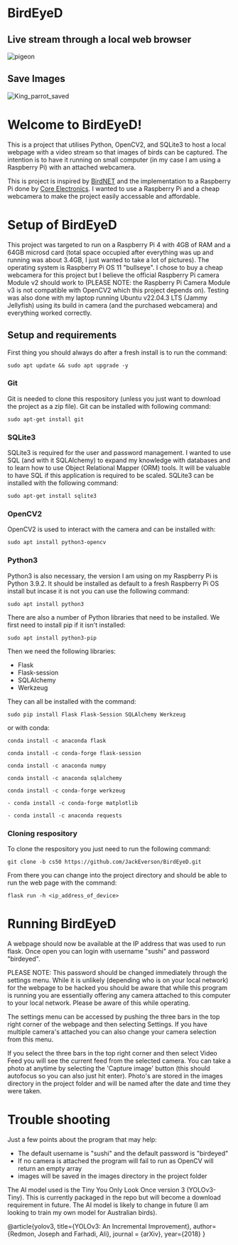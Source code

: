 # BirdEyeD

## Live stream through a local web browser
![pigeon](https://github.com/JackEverson/bird_eyeD/assets/111256162/1a3f9870-0683-409c-a038-9da21bf54f25)

## Save Images
![King_parrot_saved](https://github.com/JackEverson/bird_eyeD/assets/111256162/ce94735e-bd42-492f-b6fb-817e50ac2dba)

# Welcome to BirdEyeD! 
This is a project that utilises Python, OpenCV2, and SQLite3 to host a local webpage with a video stream so that images of birds can be captured. The intention is to have it running on small computer (in my case I am using a Raspberry Pi) with an attached webcamera. 

This is project is inspired by [BirdNET](https://birdnet.cornell.edu) and the implementation to a Raspberry Pi done by [Core Electronics](https://core-electronics.com.au/projects/bird-calls-raspberry-pi/). 
I wanted to use a Raspberry Pi and a cheap webcamera to make the project easily accessable and affordable.

# Setup of BirdEyeD
This project was targeted to run on a Raspberry Pi 4 with 4GB of RAM and a 64GB microsd card (total space occupied after everything was up and running was about 3.4GB, I just wanted to take a lot of pictures). The operating system is Raspberry Pi OS 11 "bullseye". I chose to buy a cheap webcamera for this project but I believe the official Raspberry Pi camera Module v2 should work to (PLEASE NOTE: the Raspberry Pi Camera Module v3 is not compatible with OpenCV2 which this project depends on). Testing was also done with my laptop running Ubuntu v22.04.3 LTS (Jammy Jellyfish) using its build in camera (and the purchased webcamera) and everything worked correctly.

## Setup and requirements
First thing you should always do after a fresh install is to run the command:

`sudo apt update && sudo apt upgrade -y`

### Git 
Git is needed to clone this respository (unless you just want to download the project as a zip file). Git can be installed with following command:

`sudo apt-get install git`

### SQLite3
SQLite3 is required for the user and password management. I wanted to use SQL (and with it SQLAlchemy) to expand my knowledge with databases and to learn how to use Object Relational Mapper (ORM) tools. It will be valuable to have SQL if this application is required to be scaled. SQLite3 can be installed with the following command:

`sudo apt-get install sqlite3`

### OpenCV2

OpenCV2 is used to interact with the camera and can be installed with:

`sudo apt install python3-opencv`

### Python3
Python3 is also necessary, the version I am using on my Raspberry Pi is Python 3.9.2. It should be installed as default to a fresh Raspberry Pi OS install but incase it is not you can use the following command:

`sudo apt install python3`

There are also a number of Python libraries that need to be installed. We first need to install pip if it isn't installed:

`sudo apt install python3-pip`

Then we need the following libraries:
- Flask
- Flask-session
- SQLAlchemy
- Werkzeug

They can all be installed with the command:

`sudo pip install Flask Flask-Session SQLAlchemy Werkzeug`

or with conda:

`conda install -c anaconda flask`

`conda install -c conda-forge flask-session`

`conda install -c anaconda numpy`

`conda install -c anaconda sqlalchemy`

`conda install -c conda-forge werkzeug`

`- conda install -c conda-forge matplotlib`

`- conda install -c anaconda requests`


### Cloning respository 
To clone the respository you just need to run the following command:

`git clone -b cs50 https://github.com/JackEverson/BirdEyeD.git`

From there you can change into the project directory and should be able to run the web page with the command:

`flask run -h <ip_address_of_device>`


# Running BirdEyeD 

A webpage should now be available at the IP address that was used to run flask. Once open you can login with username "sushi" and password "birdeyed". 

PLEASE NOTE: This password should be changed immediately through the settings menu. While it is unlikely (depending who is on your local network) for the webpage to be hacked you should be aware that while this program is running you are essentially offering any camera attached to this computer to your local network. Please be aware of this while operating.  

The settings menu can be accessed by pushing the three bars in the top right corner of the webpage and then selecting Settings. If you have multiple camera's attached you can also change your camera selection from this menu. 

If you select the three bars in the top right corner and then select Video Feed you will see the current feed from the selected camera. You can take a photo at anytime by selecting the 'Capture image' button (this should autofocus so you can also just hit enter). Photo's are stored in the images directory in the project folder and will be named after the date and time they were taken.

# Trouble shooting

Just a few points about the program that may help:
- The default username is "sushi" and the default password is "birdeyed"
- If no camera is attached the program will fail to run as OpenCV will return an empty array
- images will be saved in the images directory in the project folder


The AI model used is the Tiny You Only Look Once version 3 (YOLOv3-Tiny). This is currently packaged in the repo but will become a download requirement in future. The AI model is likely to change in future (I am looking to train my own model for Australian birds). 

@article{yolov3,
  title={YOLOv3: An Incremental Improvement},
  author={Redmon, Joseph and Farhadi, Ali},
  journal = {arXiv},
  year={2018}
}
